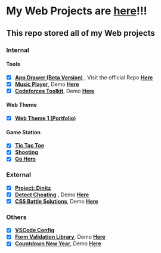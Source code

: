 # My Web Projects are [**here**](https://yuran1811.github.io/Yuran-Web-Projects/)!!!

## This repo stored all of my Web projects

### Internal

#### Tools

-   [x] [**App Drawer (Beta Version)**](AppDrawer) , Visit the official Repo [**Here**](https://github.com/yuran1811/App-Drawer)
-   [x] [**Music Player**](https://github.com/yuran1811/Music-Player), Demo [**Here**](https://yuran1811.github.io/Music-Player/)
-   [x] [**Codeforces Toolkit**](https://github.com/yuran1811/Codeforces-Toolkit), Demo [**Here**](https://yuran1811.github.io/Codeforces-Toolkit/)

#### Web Theme

-   [x] [**Web Theme 1 (Portfolio)**](Web%20Theme/Web%20Theme%201)

#### Game Station

-   [x] [**Tic Tac Toe**](GameStation/TicTacToe)
-   [x] [**Shooting**](GameStation/Shooting)
-   [x] [**Go Hero**](GameStation/GoHero)

### External

-   [x] [**Project: Dinitz**](https://github.com/yuran1811/project-dinitz)
-   [x] [**Detect Cheating**](https://github.com/yuran1811/detect-cheating-online-tests) , Demo [**Here**](https://yuran1811.github.io/detect-cheating-online-tests)
-   [x] [**CSS Battle Solutions**](https://github.com/yuran1811/CSS-Battle-Solution), Demo [**Here**](https://yuran1811.github.io/CSS-Battle-Solution/)

### Others

-   [x] [**VSCode Config**](https://github.com/yuran1811/VSCode-Config)
-   [x] [**Form Validation Library**](https://github.com/yuran1811/Form-Validator-Library), Demo [**Here**](https://yuran1811.github.io/Form-Validator-Library/)
-   [x] [**Countdown New Year**](https://github.com/yuran1811/Countdown-NewYear), Demo [**Here**](https://yuran1811.github.io/Countdown-NewYear/)
